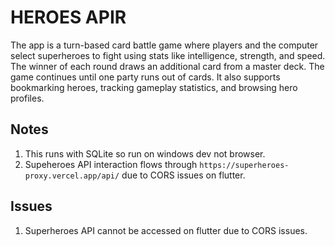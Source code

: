 # HEROES APIR

The app is a turn-based card battle game where players and the computer select superheroes to fight using stats like intelligence, strength, and speed. The winner of each round draws an additional card from a master deck. The game continues until one party runs out of cards. It also supports bookmarking heroes, tracking gameplay statistics, and browsing hero profiles.


## Notes
1. This runs with SQLite so run on windows dev not browser.
2. Supeheroes API interaction flows through `https://superheroes-proxy.vercel.app/api/` due to CORS issues on flutter.

## Issues
1. Superheroes API cannot be accessed on flutter due to CORS issues.
